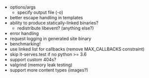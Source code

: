 * options/args
  * specify output file (-o)
* better escape handling in templates
* ability to produce statically-linked binaries?
  * redistribute libevent? (anything else?)
* error handling
* request logging in generated site binary
* benchmarking!
* use linked list for callbacks (remove MAX_CALLBACKS constraint)
* skip it-serves.test if no python >= 3.6
* support custom 404s?
* valgrind (memory leak testing)
* support more content types (images?)

